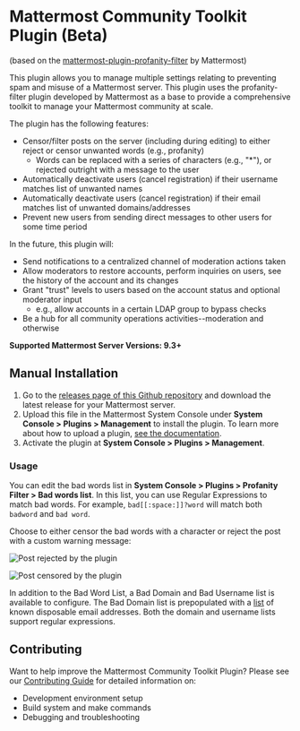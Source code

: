 # Mattermost Community Toolkit Plugin (Beta)

(based on the [mattermost-plugin-profanity-filter](https://github.com/mattermost/mattermost-plugin-profanity-filter) by Mattermost)

This plugin allows you to manage multiple settings relating to preventing spam and misuse of a Mattermost server. This plugin uses the profanity-filter plugin developed by Mattermost as a base to provide a comprehensive toolkit to manage your Mattermost community at scale.

The plugin has the following features:

* Censor/filter posts on the server (including during editing) to either reject or censor unwanted words (e.g., profanity)
    * Words can be replaced with a series of characters (e.g., "\*"), or rejected outright with a message to the user
* Automatically deactivate users (cancel registration) if their username matches list of unwanted names
* Automatically deactivate users (cancel registration) if their email matches list of unwanted domains/addresses
* Prevent new users from sending direct messages to other users for some time period

In the future, this plugin will:

* Send notifications to a centralized channel of moderation actions taken
* Allow moderators to restore accounts, perform inquiries on users, see the history of the account and its changes
* Grant "trust" levels to users based on the account status and optional moderator input
    * e.g., allow accounts in a certain LDAP group to bypass checks
* Be a hub for all community operations activities--moderation and otherwise

**Supported Mattermost Server Versions: 9.3+**

## Manual Installation

1. Go to the [releases page of this Github repository](https://github.com/rocky-linux/mattermost-plugin-community-toolkit/releases) and download the latest release for your Mattermost server.
2. Upload this file in the Mattermost System Console under **System Console > Plugins > Management** to install the plugin. To learn more about how to upload a plugin, [see the documentation](https://docs.mattermost.com/administration/plugins.html#plugin-uploads).
3. Activate the plugin at **System Console > Plugins > Management**.

### Usage

You can edit the bad words list in **System Console > Plugins > Profanity Filter > Bad words list**.
In this list, you can use Regular Expressions to match bad words. For example, `bad[[:space:]]?word` will match both `badword` and `bad word`.

Choose to either censor the bad words with a character or reject the post with a custom warning message:

![Post rejected by the plugin](./images/post-rejected.gif)

![Post censored by the plugin](./images/post-censored.gif)

In addition to the Bad Word List, a Bad Domain and Bad Username list is available to configure. The Bad Domain list is prepopulated with a [list](https://github.com/unkn0w/disposable-email-domain-list) of known disposable email addresses. Both the domain and username lists support regular expressions.

## Contributing

Want to help improve the Mattermost Community Toolkit Plugin? Please see our [Contributing Guide](CONTRIBUTING.md) for detailed information on:

* Development environment setup
* Build system and make commands
* Debugging and troubleshooting
